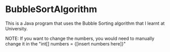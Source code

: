 # BubbleSortAlgorithm
This is a Java program that uses the Bubble Sorting algorithm that I learnt at University. 

NOTE: If you want to change the numbers, you would need to manually change it in the "int[] numbers = {[insert numbers here]}"
